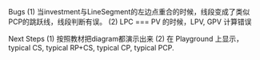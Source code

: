 Bugs
(1) 当investment与LineSegment的左边点重合的时候，线段变成了类似PCP的跳跃线，线段判断有误。
(2) LPC === PV 的时候，LPV, GPV 计算错误

Next Steps
(1) 按照教材把diagram都演示出来
(2) 在 Playground 上显示，typical CS, typical RP+CS, typical CP, typical PCP.